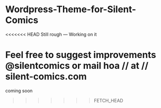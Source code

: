 Wordpress-Theme-for-Silent-Comics
=================================

<<<<<<< HEAD
Still rough — Working on it 

Feel free to suggest improvements @silentcomics or mail hoa // at // silent-comics.com
=======
coming soon
>>>>>>> FETCH_HEAD
